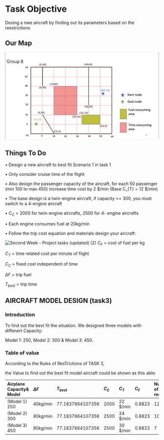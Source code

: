 # Task Objective
Desing a nwe aircraft by finding out its parameters based on the reestrictions

## Our Map
![map](https://github.com/Ken11514/AAE2004_t1_GP8/blob/main/images/map.png)

## Things To Do 
• Design a new aircraft to best fit Scenario 1 in task 1

• Only consider cruise time of the flight

• Also design the passenger capacity of the aircraft,
for each 50 passenger (min 100 to max 450) increase
time cost by 2 $/min (Base C_{T} = 12 $/min)

• The base design is a twin-engine aircraft, if capacity >= 300, you must switch to a 4-engine aircraft

•  $C_{C}$ = 2000 for twin-engine aircrafts, 2500 for 4-
engine aircrafts

• Each engine consumes fuel at 20kg/min

• Follow the trip cost equation and materials design your aircraft:

![Second Week - Project tasks (updated) (2)](https://user-images.githubusercontent.com/115149687/199167780-406fd27b-c9f5-4db3-a158-67522affaef7.jpg)
$C_{F}$ = cost of fuel per kg

$C_{T}$ = time related cost per minute of flight

$C_{C}$ = fixed cost independent of time

$\Delta F$ = trip fuel

$T_{best}$ = trip time

## AIRCRAFT MODEL DESIGN (task3)
###  Introduction
To find out the best fit the situation.  We designed three models with diffenert Capacity: 

Model 1: 250,  Model 2: 300 & Model 3: 450.

### Table of value

According to the Rules of ResTrictions of TASK 3, 

the Value to find out the best fit model aircraft could be shown as this able:

| Airplane Capacity& Model |    $\Delta F$  |$T_{best}$ |  $C_{C}$ |  $C_{T}$   |  $C_{F}$ | Number of trip required  |   Total cost  |
| :--------         | :------- | :------- |:---------  | :--------- |:--------   | :--------| :--------|
| (Model 1) 250 | 40kg/min        | 77.1837664107356           | 2000          |  22  $/min        | 0.8823           | 12   | $77064 |
| (Model 2) 300|  80kg/min        | 77.1837664107356           | 2500          |  24  $/min        | 0.8823           | 10   | $98003 |                
| (Model 3) 450|  80kg/min        | 77.1837664107356           | 2500          |  30  $/min        | 0.8823           | 7    | $71844 |              
